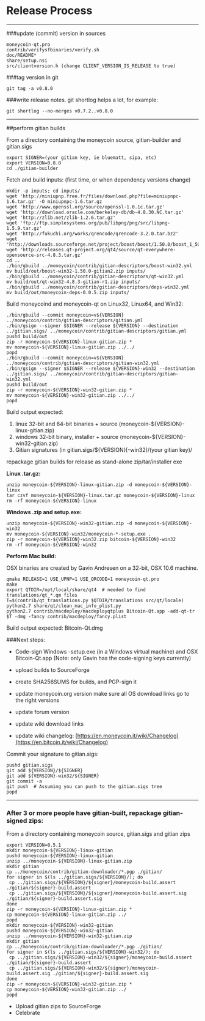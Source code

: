 Release Process
====================

* * *

###update (commit) version in sources


	moneycoin-qt.pro
	contrib/verifysfbinaries/verify.sh
	doc/README*
	share/setup.nsi
	src/clientversion.h (change CLIENT_VERSION_IS_RELEASE to true)

###tag version in git

	git tag -a v0.8.0

###write release notes. git shortlog helps a lot, for example:

	git shortlog --no-merges v0.7.2..v0.8.0

* * *

##perform gitian builds

 From a directory containing the moneycoin source, gitian-builder and gitian.sigs
  
	export SIGNER=(your gitian key, ie bluematt, sipa, etc)
	export VERSION=0.8.0
	cd ./gitian-builder

 Fetch and build inputs: (first time, or when dependency versions change)

	mkdir -p inputs; cd inputs/
	wget 'http://miniupnp.free.fr/files/download.php?file=miniupnpc-1.6.tar.gz' -O miniupnpc-1.6.tar.gz
	wget 'http://www.openssl.org/source/openssl-1.0.1c.tar.gz'
	wget 'http://download.oracle.com/berkeley-db/db-4.8.30.NC.tar.gz'
	wget 'http://zlib.net/zlib-1.2.6.tar.gz'
	wget 'ftp://ftp.simplesystems.org/pub/libpng/png/src/libpng-1.5.9.tar.gz'
	wget 'http://fukuchi.org/works/qrencode/qrencode-3.2.0.tar.bz2'
	wget 'http://downloads.sourceforge.net/project/boost/boost/1.50.0/boost_1_50_0.tar.bz2'
	wget 'http://releases.qt-project.org/qt4/source/qt-everywhere-opensource-src-4.8.3.tar.gz'
	cd ..
	./bin/gbuild ../moneycoin/contrib/gitian-descriptors/boost-win32.yml
	mv build/out/boost-win32-1.50.0-gitian2.zip inputs/
	./bin/gbuild ../moneycoin/contrib/gitian-descriptors/qt-win32.yml
	mv build/out/qt-win32-4.8.3-gitian-r1.zip inputs/
	./bin/gbuild ../moneycoin/contrib/gitian-descriptors/deps-win32.yml
	mv build/out/moneycoin-deps-0.0.5.zip inputs/

 Build moneycoind and moneycoin-qt on Linux32, Linux64, and Win32:
  
	./bin/gbuild --commit moneycoin=v${VERSION} ../moneycoin/contrib/gitian-descriptors/gitian.yml
	./bin/gsign --signer $SIGNER --release ${VERSION} --destination ../gitian.sigs/ ../moneycoin/contrib/gitian-descriptors/gitian.yml
	pushd build/out
	zip -r moneycoin-${VERSION}-linux-gitian.zip *
	mv moneycoin-${VERSION}-linux-gitian.zip ../../
	popd
	./bin/gbuild --commit moneycoin=v${VERSION} ../moneycoin/contrib/gitian-descriptors/gitian-win32.yml
	./bin/gsign --signer $SIGNER --release ${VERSION}-win32 --destination ../gitian.sigs/ ../moneycoin/contrib/gitian-descriptors/gitian-win32.yml
	pushd build/out
	zip -r moneycoin-${VERSION}-win32-gitian.zip *
	mv moneycoin-${VERSION}-win32-gitian.zip ../../
	popd

  Build output expected:

  1. linux 32-bit and 64-bit binaries + source (moneycoin-${VERSION}-linux-gitian.zip)
  2. windows 32-bit binary, installer + source (moneycoin-${VERSION}-win32-gitian.zip)
  3. Gitian signatures (in gitian.sigs/${VERSION}[-win32]/(your gitian key)/

repackage gitian builds for release as stand-alone zip/tar/installer exe

**Linux .tar.gz:**

	unzip moneycoin-${VERSION}-linux-gitian.zip -d moneycoin-${VERSION}-linux
	tar czvf moneycoin-${VERSION}-linux.tar.gz moneycoin-${VERSION}-linux
	rm -rf moneycoin-${VERSION}-linux

**Windows .zip and setup.exe:**

	unzip moneycoin-${VERSION}-win32-gitian.zip -d moneycoin-${VERSION}-win32
	mv moneycoin-${VERSION}-win32/moneycoin-*-setup.exe .
	zip -r moneycoin-${VERSION}-win32.zip bitcoin-${VERSION}-win32
	rm -rf moneycoin-${VERSION}-win32

**Perform Mac build:**

  OSX binaries are created by Gavin Andresen on a 32-bit, OSX 10.6 machine.

	qmake RELEASE=1 USE_UPNP=1 USE_QRCODE=1 moneycoin-qt.pro
	make
	export QTDIR=/opt/local/share/qt4  # needed to find translations/qt_*.qm files
	T=$(contrib/qt_translations.py $QTDIR/translations src/qt/locale)
	python2.7 share/qt/clean_mac_info_plist.py
	python2.7 contrib/macdeploy/macdeployqtplus Bitcoin-Qt.app -add-qt-tr $T -dmg -fancy contrib/macdeploy/fancy.plist

 Build output expected: Bitcoin-Qt.dmg

###Next steps:

* Code-sign Windows -setup.exe (in a Windows virtual machine) and
  OSX Bitcoin-Qt.app (Note: only Gavin has the code-signing keys currently)

* upload builds to SourceForge

* create SHA256SUMS for builds, and PGP-sign it

* update moneycoin.org version
  make sure all OS download links go to the right versions

* update forum version

* update wiki download links

* update wiki changelog: [https://en.moneycoin.it/wiki/Changelog](https://en.bitcoin.it/wiki/Changelog)

Commit your signature to gitian.sigs:

	pushd gitian.sigs
	git add ${VERSION}/${SIGNER}
	git add ${VERSION}-win32/${SIGNER}
	git commit -a
	git push  # Assuming you can push to the gitian.sigs tree
	popd

-------------------------------------------------------------------------

### After 3 or more people have gitian-built, repackage gitian-signed zips:

From a directory containing moneycoin source, gitian.sigs and gitian zips

	export VERSION=0.5.1
	mkdir moneycoin-${VERSION}-linux-gitian
	pushd moneycoin-${VERSION}-linux-gitian
	unzip ../moneycoin-${VERSION}-linux-gitian.zip
	mkdir gitian
	cp ../moneycoin/contrib/gitian-downloader/*.pgp ./gitian/
	for signer in $(ls ../gitian.sigs/${VERSION}/); do
	 cp ../gitian.sigs/${VERSION}/${signer}/moneycoin-build.assert ./gitian/${signer}-build.assert
	 cp ../gitian.sigs/${VERSION}/${signer}/moneycoin-build.assert.sig ./gitian/${signer}-build.assert.sig
	done
	zip -r moneycoin-${VERSION}-linux-gitian.zip *
	cp moneycoin-${VERSION}-linux-gitian.zip ../
	popd
	mkdir moneycoin-${VERSION}-win32-gitian
	pushd moneycoin-${VERSION}-win32-gitian
	unzip ../moneycoin-${VERSION}-win32-gitian.zip
	mkdir gitian
	cp ../moneycoin/contrib/gitian-downloader/*.pgp ./gitian/
	for signer in $(ls ../gitian.sigs/${VERSION}-win32/); do
	 cp ../gitian.sigs/${VERSION}-win32/${signer}/moneycoin-build.assert ./gitian/${signer}-build.assert
	 cp ../gitian.sigs/${VERSION}-win32/${signer}/moneycoin-build.assert.sig ./gitian/${signer}-build.assert.sig
	done
	zip -r moneycoin-${VERSION}-win32-gitian.zip *
	cp moneycoin-${VERSION}-win32-gitian.zip ../
	popd

- Upload gitian zips to SourceForge
- Celebrate 
